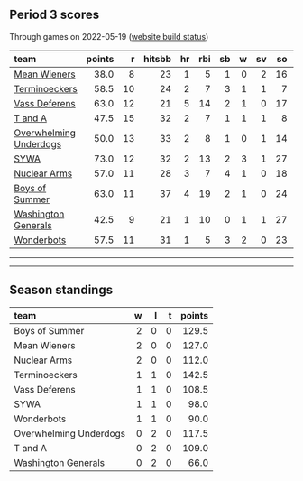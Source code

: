 

## Period 3 scores

Through games on 2022-05-19 ([website build status](https://github.com/brian-bot/pl-site/actions))


|team                                              | points|  r| hitsbb| hr| rbi| sb|  w| sv| so|   era|  whip|
|:-------------------------------------------------|------:|--:|------:|--:|---:|--:|--:|--:|--:|-----:|-----:|
|[Mean Wieners](./meanwieners)                     |   38.0|  8|     23|  1|   5|  1|  0|  2| 16| 1.742| 1.355|
|[Terminoeckers](./terminoeckers)                  |   58.5| 10|     24|  2|   7|  3|  1|  1|  7| 0.000| 0.636|
|[Vass Deferens](./vassdeferens)                   |   63.0| 12|     21|  5|  14|  2|  1|  0| 17| 2.812| 0.875|
|[T and A](./tanda)                                |   47.5| 15|     32|  2|   7|  1|  1|  1|  8| 5.538| 1.692|
|[Overwhelming Underdogs](./overwhelmingunderdogs) |   50.0| 13|     33|  2|   8|  1|  0|  1| 14| 6.750| 1.312|
|[SYWA](./sywa)                                    |   73.0| 12|     32|  2|  13|  2|  3|  1| 27| 3.000| 1.267|
|[Nuclear Arms](./nucleararms)                     |   57.0| 11|     28|  3|   7|  4|  1|  0| 18| 4.190| 1.241|
|[Boys of Summer](./boysofsummer)                  |   63.0| 11|     37|  4|  19|  2|  1|  0| 24| 3.789| 1.474|
|[Washington Generals](./washingtongenerals)       |   42.5|  9|     21|  1|  10|  0|  1|  1| 27| 4.364| 1.333|
|[Wonderbots](./wonderbots)                        |   57.5| 11|     31|  1|   5|  3|  2|  0| 23| 1.800| 1.067|

* * *
* * *

## Season standings


|team                   |  w|  l|  t| points|
|:----------------------|--:|--:|--:|------:|
|Boys of Summer         |  2|  0|  0|  129.5|
|Mean Wieners           |  2|  0|  0|  127.0|
|Nuclear Arms           |  2|  0|  0|  112.0|
|Terminoeckers          |  1|  1|  0|  142.5|
|Vass Deferens          |  1|  1|  0|  108.5|
|SYWA                   |  1|  1|  0|   98.0|
|Wonderbots             |  1|  1|  0|   90.0|
|Overwhelming Underdogs |  0|  2|  0|  117.5|
|T and A                |  0|  2|  0|  109.0|
|Washington Generals    |  0|  2|  0|   66.0|


